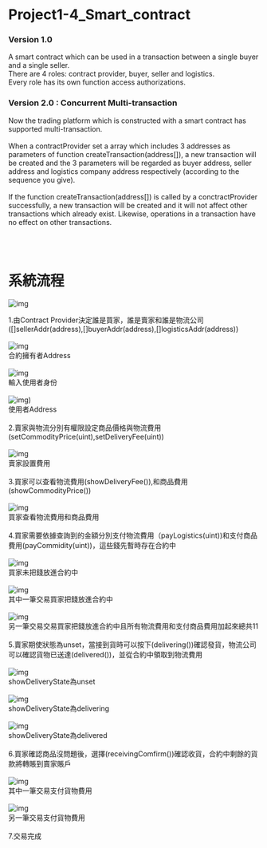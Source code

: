 # Project1-4_Smart_contract #
### Version 1.0 ###
  A smart contract which can be used in a transaction between a single buyer and a single seller.<br/>
There are 4 roles: contract provider, buyer, seller and logistics.<br/>
Every role has its own function access authorizations. <br/>
### Version 2.0 : Concurrent Multi-transaction ###
  Now the trading platform which is constructed with a smart contract has supported multi-transaction.<br/><br/>
When a contractProvider set a array which includes 3 addresses as parameters of function createTransaction(address[]), a new transaction will be created and the 3 parameters will be regarded as buyer address, seller address and logistics company address respectively (according to the sequence you give).<br/><br/>
If the function createTransaction(address[]) is called by a conctractProvider successfully, a new transaction will be created and it will not affect other transactions which already exist. Likewise, operations in a transaction have no effect on other transactions.

<br>
<br>

# 系統流程 #

![img](https://github.com/cislab-yzu/Project1-4_Smart_contract/blob/master/SmartContractDemo/1-4-1.png)

1.由Contract Provider決定誰是買家，誰是賣家和誰是物流公司([]sellerAddr(address),[]buyerAddr(address),[]logisticsAddr(address))<br/><br/>
![img](https://github.com/cislab-yzu/Project1-4_Smart_contract/blob/master/SmartContractDemo/1.png)<br/>
合約擁有者Address<br/><br/>
![img](https://github.com/cislab-yzu/Project1-4_Smart_contract/blob/master/SmartContractDemo/2.png)<br/>
輸入使用者身份<br/><br/>
![img](https://github.com/cislab-yzu/Project1-4_Smart_contract/blob/master/SmartContractDemo/3.png))<br/>
使用者Address<br/><br/>
2.賣家與物流分別有權限設定商品價格與物流費用(setCommodityPrice(uint),setDeliveryFee(uint))<br/><br/>
![img](https://github.com/cislab-yzu/Project1-4_Smart_contract/blob/master/SmartContractDemo/4.png)<br/>
賣家設置費用<br/><br/>
3.買家可以查看物流費用(showDeliveryFee()),和商品費用(showCommodityPrice())<br/><br/>
![img](https://github.com/cislab-yzu/Project1-4_Smart_contract/blob/master/SmartContractDemo/5.png)<br/>
買家查看物流費用和商品費用<br/><br/>
4.買家需要依據查詢到的金額分別支付物流費用（payLogistics(uint))和支付商品費用(payCommidity(uint))，這些錢先暫時存在合約中<br/><br/>
![img](https://github.com/cislab-yzu/Project1-4_Smart_contract/blob/master/SmartContractDemo/7.png)<br/>
 買家未把錢放進合約中<br/><br/>
![img](https://github.com/cislab-yzu/Project1-4_Smart_contract/blob/master/SmartContractDemo/8.png)<br/>
其中一筆交易買家把錢放進合約中<br/><br/>
![img](https://github.com/cislab-yzu/Project1-4_Smart_contract/blob/master/SmartContractDemo/9.png)<br/>
 另一筆交易交易買家把錢放進合約中且所有物流費用和支付商品費用加起來總共11<br/><br/>
5.賣家期使狀態為unset，當接到貨時可以按下(delivering())確認發貨，物流公司可以確認貨物已送達(delivered())，並從合約中領取到物流費用<br/><br/>
![img](https://github.com/cislab-yzu/Project1-4_Smart_contract/blob/master/SmartContractDemo/0.png)<br/>
 showDeliveryState為unset<br/><br/>
![img](https://github.com/cislab-yzu/Project1-4_Smart_contract/blob/master/SmartContractDemo/10.png)<br/>
showDeliveryState為delivering<br/><br/>
![img](https://github.com/cislab-yzu/Project1-4_Smart_contract/blob/master/SmartContractDemo/11.png)<br/>
showDeliveryState為delivered<br/><br/>
6.買家確認商品沒問題後，選擇(receivingComfirm())確認收貨，合約中剩餘的貨款將轉賬到賣家賬戶<br/><br/>
![img](https://github.com/cislab-yzu/Project1-4_Smart_contract/blob/master/SmartContractDemo/12.png)<br/>
其中一筆交易支付貨物費用<br/><br/>
![img](https://github.com/cislab-yzu/Project1-4_Smart_contract/blob/master/SmartContractDemo/13.png)<br/>
另一筆交易支付貨物費用<br/><br/>
7.交易完成

